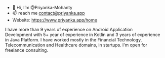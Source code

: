 - 👋 Hi, I’m @Priyanka-Mohanty
- 📫 reach me contact@priyanka.app
- Website: https://www.priyanka.app/home

I have more than 9 years of experience on Android Application Development with 5+ year of experience in Kotlin and 3 years of experience in Java Platform.
I have worked mostly in the Financial Technology, Telecommunication and Healthcare domains, in startups. I'm open for freelance consulting.

